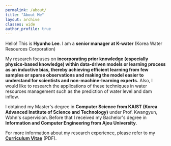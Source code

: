 ```yaml
---
permalink: /about/
title: "About Me"
layout: archive
classes: wide
author_profile: true
---
```


Hello! This is **Hyunho Lee**. I am a **senior manager at K-water** (Korea Water Resources Corporation)
<!-- first-year PhD student in Computer Science at the University of Minnesota and a member of Knowledge Computing Lab, advised by Prof. Yao-Yi Chiang. -->

My research focuses on **incorporating prior knowledge (especially physics-based knowledge) within data-driven models or learning process as an inductive bias, thereby achieving efficient learning from few samples or sparse observations and making the model easier to understand for scientists and non-machine-learning experts.** Also, I would like to research the applications of these techniques in water resources management such as the prediction of water level and dam inflow. 

I obtained my Master's degree in **Computer Science from KAIST (Korea Advanced Institute of Science and Technology)** under Prof. Kwangyun, Wohn's supervision. Before that I received my Bachelor's degree in **Information and Computer Engineering from Ajou University**.

For more information about my research experience, please refer to my **[Curriculum Vitae](https://hyunholee26.github.io/assets/files/cv_lhh_Feb_2022.pdf)** (PDF).
